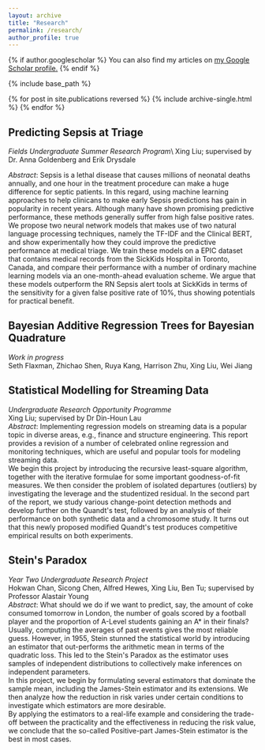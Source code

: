 ```yaml
---
layout: archive
title: "Research"
permalink: /research/
author_profile: true
---
```


{% if author.googlescholar %}
  You can also find my articles on <u><a href="{{author.googlescholar}}">my Google Scholar profile</a>.</u>
{% endif %}

{% include base_path %}

{% for post in site.publications reversed %}
  {% include archive-single.html %}
{% endfor %}

## Predicting Sepsis at Triage
_Fields Undergraduate Summer Research Program_\ 
Xing Liu; supervised by Dr. Anna Goldenberg and Erik Drysdale

_Abstract_: Sepsis is a lethal disease that causes millions of neonatal deaths annually, and one hour in the treatment procedure can make a huge difference for septic patients. In this regard, using machine learning approaches to help clinicans to make early Sepsis predictions has gain in popularity in recent years. Although many have shown promising predictive performance, these methods generally suffer from high false positive rates. We propose two neural network models that makes use of two natural language processing techniques, namely the TF-IDF and the Clinical BERT, and show experimentally how they could improve the predictive performance at medical triage. We train these models on a EPIC dataset that contains medical records from the SickKids Hospital in Toronto, Canada, and compare their performance with a number of ordinary machine learning models via an one-month-ahead evaluation scheme. We argue that these models outperform the RN Sepsis alert tools at SickKids in terms of the sensitivity for a given false positive rate of 10\%, thus showing potentials for practical benefit.


## Bayesian Additive Regression Trees for Bayesian Quadrature
_Work in progress_ \
Seth Flaxman, Zhichao Shen, Ruya Kang, Harrison Zhu, Xing Liu, Wei Jiang


## Statistical Modelling for Streaming Data
_Undergraduate Research Opportunity Programme_ \
Xing Liu; supervised by Dr Din-Houn Lau \
_Abstract_: Implementing regression models on streaming data is a popular topic in diverse areas, e.g., finance and structure engineering. This report provides a revision of a number of celebrated online regression and monitoring techniques, which are useful and popular tools for modeling streaming data. \
We begin this project by introducing the recursive least-square algorithm, together with the iterative formulae for some important goodness-of-fit measures. We then consider the problem of isolated departures (outliers) by investigating the leverage and the studentized residual. In the second part of the report, we study various change-point detection methods and develop further on the Quandt's test, followed by an analysis of their performance on both synthetic data and a chromosome study. It turns out that this newly proposed modified Quandt's test produces competitive empirical results on both experiments.


## Stein's Paradox
_Year Two Undergraduate Research Project_ \
Hokwan Chan, Sicong Chen, Alfred Hewes, Xing Liu, Ben Tu; supervised by Professor Alastair Young \
_Abstract_: What should we do if we want to predict, say, the amount of coke consumed tomorrow in London, the number of goals scored by a football player and the  proportion of A-Level students gaining an A* in their finals? Usually, computing the averages of past events gives the most reliable guess. However, in 1955, Stein stunned the statistical world by introducing an estimator that out-performs the arithmetic mean in terms of the quadratic loss. This led to the Stein's Paradox as the estimator uses samples of independent distributions to collectively make inferences on independent parameters. \
In this project, we begin by formulating several estimators that dominate the sample mean, including the James-Stein estimator and its extensions. We then analyze how the reduction in risk varies under certain conditions to investigate which estimators are more desirable. \
By applying the estimators to a real-life example and considering the trade-off between the practicality and the effectiveness in reducing the risk value, we conclude that the so-called Positive-part James-Stein estimator is the best in most cases.
